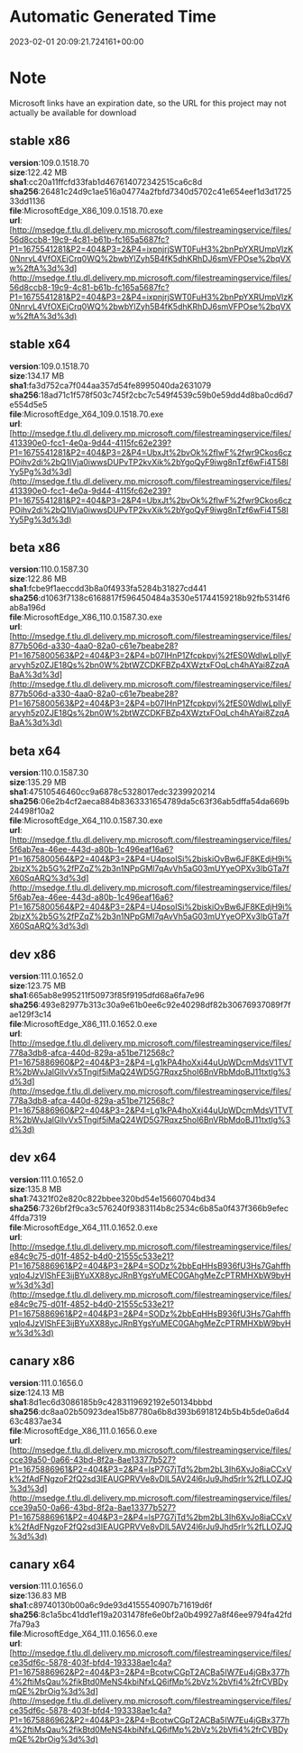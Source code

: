 # Automatic Generated Time
2023-02-01 20:09:21.724161+00:00

# Note
Microsoft links have an expiration date, so the URL for this project may not actually be available for download

## stable x86
**version**:109.0.1518.70  
**size**:122.42 MB  
**sha1**:cc20a11ffcfd33fab1d467614072342515ca6c8d  
**sha256**:26481c24d9c1ae516a04774a2fbfd7340d5702c41e654eef1d3d172533dd1136  
**file**:MicrosoftEdge_X86_109.0.1518.70.exe  
**url**:[http://msedge.f.tlu.dl.delivery.mp.microsoft.com/filestreamingservice/files/56d8ccb8-19c9-4c81-b61b-fc165a5687fc?P1=1675541281&P2=404&P3=2&P4=ixpnjrjSWT0FuH3%2bnPpYXRUmpVlzK0NnrvL4VfOXEjCrq0WQ%2bwbYlZyh5B4fK5dhKRhDJ6smVFPOse%2bqVXw%2ftA%3d%3d](http://msedge.f.tlu.dl.delivery.mp.microsoft.com/filestreamingservice/files/56d8ccb8-19c9-4c81-b61b-fc165a5687fc?P1=1675541281&P2=404&P3=2&P4=ixpnjrjSWT0FuH3%2bnPpYXRUmpVlzK0NnrvL4VfOXEjCrq0WQ%2bwbYlZyh5B4fK5dhKRhDJ6smVFPOse%2bqVXw%2ftA%3d%3d)  

## stable x64
**version**:109.0.1518.70  
**size**:134.17 MB  
**sha1**:fa3d752ca7f044aa357d54fe8995040da2631079  
**sha256**:18ad71c1f578f503c745f2cbc7c549f4539c59b0e59dd4d8ba0cd6d7e554d5e5  
**file**:MicrosoftEdge_X64_109.0.1518.70.exe  
**url**:[http://msedge.f.tlu.dl.delivery.mp.microsoft.com/filestreamingservice/files/413390e0-fcc1-4e0a-9d44-4115fc62e239?P1=1675541281&P2=404&P3=2&P4=UbxJt%2bvOk%2fIwF%2fwr9Ckos6czPOihv2di%2bQ1lVja0iwwsDUPvTP2kvXik%2bYgoQyF9iwg8nTzf6wFi4T58IYy5Pg%3d%3d](http://msedge.f.tlu.dl.delivery.mp.microsoft.com/filestreamingservice/files/413390e0-fcc1-4e0a-9d44-4115fc62e239?P1=1675541281&P2=404&P3=2&P4=UbxJt%2bvOk%2fIwF%2fwr9Ckos6czPOihv2di%2bQ1lVja0iwwsDUPvTP2kvXik%2bYgoQyF9iwg8nTzf6wFi4T58IYy5Pg%3d%3d)  

## beta x86
**version**:110.0.1587.30  
**size**:122.86 MB  
**sha1**:fcbe9f1aeccdd3b8a0f4933fa5284b31827cd441  
**sha256**:d1063f7138c6168817f596450484a3530e51744159218b92fb5314f6ab8a196d  
**file**:MicrosoftEdge_X86_110.0.1587.30.exe  
**url**:[http://msedge.f.tlu.dl.delivery.mp.microsoft.com/filestreamingservice/files/877b506d-a330-4aa0-82a0-c61e7beabe28?P1=1675800563&P2=404&P3=2&P4=b07IHnP1Zfcpkpvj%2fES0WdIwLpIIyFarvyh5z0ZJE18Qs%2bn0W%2btWZCDKFBZp4XWztxFOqLch4hAYai8ZzqABaA%3d%3d](http://msedge.f.tlu.dl.delivery.mp.microsoft.com/filestreamingservice/files/877b506d-a330-4aa0-82a0-c61e7beabe28?P1=1675800563&P2=404&P3=2&P4=b07IHnP1Zfcpkpvj%2fES0WdIwLpIIyFarvyh5z0ZJE18Qs%2bn0W%2btWZCDKFBZp4XWztxFOqLch4hAYai8ZzqABaA%3d%3d)  

## beta x64
**version**:110.0.1587.30  
**size**:135.29 MB  
**sha1**:47510546460cc9a6878c5328017edc3239920214  
**sha256**:06e2b4cf2aeca884b8363331654789da5c63f36ab5dffa54da669b24498f10a2  
**file**:MicrosoftEdge_X64_110.0.1587.30.exe  
**url**:[http://msedge.f.tlu.dl.delivery.mp.microsoft.com/filestreamingservice/files/5f6ab7ea-46ee-443d-a80b-1c496eaf16a6?P1=1675800564&P2=404&P3=2&P4=U4psoISi%2biskiOvBw6JF8KEdjH9i%2bizX%2b5G%2fPZqZ%2b3n1NPpGMl7qAvVh5aG03mUYyeOPXv3lbGTa7fX60SqARQ%3d%3d](http://msedge.f.tlu.dl.delivery.mp.microsoft.com/filestreamingservice/files/5f6ab7ea-46ee-443d-a80b-1c496eaf16a6?P1=1675800564&P2=404&P3=2&P4=U4psoISi%2biskiOvBw6JF8KEdjH9i%2bizX%2b5G%2fPZqZ%2b3n1NPpGMl7qAvVh5aG03mUYyeOPXv3lbGTa7fX60SqARQ%3d%3d)  

## dev x86
**version**:111.0.1652.0  
**size**:123.75 MB  
**sha1**:665ab8e995211f50973f85f9195dfd68a6fa7e96  
**sha256**:493e82977b313c30a9e61b0ee6c92e40298df82b30676937089f7fae129f3c14  
**file**:MicrosoftEdge_X86_111.0.1652.0.exe  
**url**:[http://msedge.f.tlu.dl.delivery.mp.microsoft.com/filestreamingservice/files/778a3db8-afca-440d-829a-a51be712568c?P1=1675886960&P2=404&P3=2&P4=Lg1kPA4hoXxi44uUpWDcmMdsV1TVTR%2bWvJalGllvVx5Tngif5iMaQ24WD5G7Rqxz5hoI6BnVRbMdoBJ11txtlg%3d%3d](http://msedge.f.tlu.dl.delivery.mp.microsoft.com/filestreamingservice/files/778a3db8-afca-440d-829a-a51be712568c?P1=1675886960&P2=404&P3=2&P4=Lg1kPA4hoXxi44uUpWDcmMdsV1TVTR%2bWvJalGllvVx5Tngif5iMaQ24WD5G7Rqxz5hoI6BnVRbMdoBJ11txtlg%3d%3d)  

## dev x64
**version**:111.0.1652.0  
**size**:135.8 MB  
**sha1**:74321f02e820c822bbee320bd54e15660704bd34  
**sha256**:7326bf2f9ca3c576240f9383114b8c2534c6b85a0f437f366b9efec4ffda7319  
**file**:MicrosoftEdge_X64_111.0.1652.0.exe  
**url**:[http://msedge.f.tlu.dl.delivery.mp.microsoft.com/filestreamingservice/files/e84c9c75-d01f-4852-b4d0-21555c533e21?P1=1675886961&P2=404&P3=2&P4=SODz%2bbEqHHsB936fU3Hs7Gahffhvqlo4JzVlShFE3ijBYuXX88ycJRnBYgsYuMEC0GAhgMeZcPTRMHXbW9byHw%3d%3d](http://msedge.f.tlu.dl.delivery.mp.microsoft.com/filestreamingservice/files/e84c9c75-d01f-4852-b4d0-21555c533e21?P1=1675886961&P2=404&P3=2&P4=SODz%2bbEqHHsB936fU3Hs7Gahffhvqlo4JzVlShFE3ijBYuXX88ycJRnBYgsYuMEC0GAhgMeZcPTRMHXbW9byHw%3d%3d)  

## canary x86
**version**:111.0.1656.0  
**size**:124.13 MB  
**sha1**:8d1ec6d3086185b9c4283119692192e50134bbbd  
**sha256**:dc8aa02b50923dea15b87780a6b8d393b6918124b5b4b5de0a6d463c4837ae34  
**file**:MicrosoftEdge_X86_111.0.1656.0.exe  
**url**:[http://msedge.f.tlu.dl.delivery.mp.microsoft.com/filestreamingservice/files/cce39a50-0a66-43bd-8f2a-8ae13377b527?P1=1675886961&P2=404&P3=2&P4=lsP7G7jTd%2bm2bL3Ih6XvJo8iaCCxVk%2fAdFNgzoF2fQ2sd3IEAUGPRVVe8vDlL5AV24l6rJu9Jhd5rIr%2fLLOZJQ%3d%3d](http://msedge.f.tlu.dl.delivery.mp.microsoft.com/filestreamingservice/files/cce39a50-0a66-43bd-8f2a-8ae13377b527?P1=1675886961&P2=404&P3=2&P4=lsP7G7jTd%2bm2bL3Ih6XvJo8iaCCxVk%2fAdFNgzoF2fQ2sd3IEAUGPRVVe8vDlL5AV24l6rJu9Jhd5rIr%2fLLOZJQ%3d%3d)  

## canary x64
**version**:111.0.1656.0  
**size**:136.83 MB  
**sha1**:c89740130b00a6c9de93d4155540907b71619d6f  
**sha256**:8c1a5bc41dd1ef19a2031478fe6e0bf2a0b49927a8f46ee9794fa42fd7fa79a3  
**file**:MicrosoftEdge_X64_111.0.1656.0.exe  
**url**:[http://msedge.f.tlu.dl.delivery.mp.microsoft.com/filestreamingservice/files/ce35df6c-5878-403f-bfd4-193338ae1c4a?P1=1675886962&P2=404&P3=2&P4=BcotwCGpT2ACBa5IW7Eu4jGBx377h4%2ftiMsQau%2fikBtd0MeNS4kbiNfxLQ6ifMp%2bVz%2bVfi4%2frCVBDymQE%2brOig%3d%3d](http://msedge.f.tlu.dl.delivery.mp.microsoft.com/filestreamingservice/files/ce35df6c-5878-403f-bfd4-193338ae1c4a?P1=1675886962&P2=404&P3=2&P4=BcotwCGpT2ACBa5IW7Eu4jGBx377h4%2ftiMsQau%2fikBtd0MeNS4kbiNfxLQ6ifMp%2bVz%2bVfi4%2frCVBDymQE%2brOig%3d%3d)  

